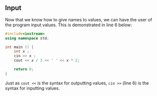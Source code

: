 ## Input

Now that we know how to give names to values, we can have the user of the program input
values. This is demonstrated in line 6 below:
```cpp
#include<iostream>
using namespace std;

int main () {
	int x ;
	cin >> x ;
	cout << x / 3 << ' ' << x * 2;

	return 0;
}
 ```
Just as `cout <<` is the syntax for outputting values, `cin >>` (line 6) is the syntax for inputting
values.
